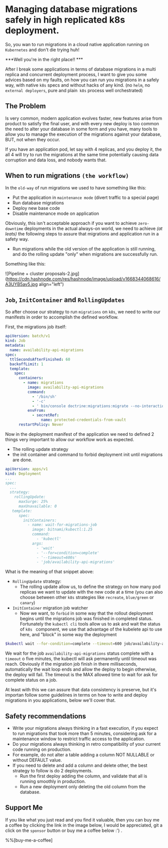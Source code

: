 # Managing database migrations safely in high replicated k8s deployment.

So, you wan to run migrations in a cloud native application running on `Kubernetes` and don't die trying huh! 

***Well you're in the right place!! ***

After I break some applications in terms of database migrations in a multi replica and concurrent deployment process, I want to give you some advices based on my faults, on how you can run you migrations in a safely way, with native `k8s` specs and without hacks of any kind. (no `helm`, no `external deployers`, pure and plain` k8s` process well orchestrated)

## The Problem
Is very common, modern application evolves faster,  new features arise from product to satisfy the final user, and with every new deploy is too common the need to alter your database in some form and you have, many tools to allow you to manage the execution of the migrations against your database, BUT, not when they occur.

If you have an application pod, let say with 4 replicas, and you deploy it, the all 4 will try to run the migrations at the same time potentially causing data corruption and data loss, and nobody wants that.

## When to run migrations `(the workflow)`

In the `old-way` of run migrations we used to have something like this:

- Put the application in `maintenance mode` (divert traffic to a special page)
- Run database migrations
- Deploy new base code
- Disable maintenance mode on application

Obviously, this isn't acceptable approach if you want to achieve `zero-downtime` deployments in the actual always-on world, we need to achieve *(at leats)* the following steps to assure that migrations and application run in a safety way. 

- Run migrations while the old version of the application is still running, and do the rolling update "only" when migrations are successfully run.

Something like this:


![Pipeline + cluster proposals-2.jpg](https://cdn.hashnode.com/res/hashnode/image/upload/v1668344068616/A3UYB5av5.jpg align="left")

## `Job`, `InitContainer` and `RollingUpdates` 
So after choose our strategy to run `migrations` on `k8s`, we need to write our manifests in order to accomplish the defined workflow.

First, the migrations job itself:

```yaml
apiVersion: batch/v1
kind: Job
metadata:
  name: availability-api-migrations
spec:
  ttlSecondsAfterFinished: 60
  backoffLimit: 1
  template:
    spec:
      containers:
        - name: migrations
          image: availability-api-migrations
          command:
            - '/bin/sh'
            - '-c'
            - ' bin/console doctrine:migrations:migrate --no-interaction -v'
          envFrom:
            - secretRef:
                name: protected-credentials-from-vault
      restartPolicy: Never
``` 

Now in the deployment manifest of the application we need to defined 2 things very important to allow our workflow work as expected.

- The rolling update strategy
- the init container and command to forbid deployment init until migrations are done.

```yaml
apiVersion: apps/v1
kind: Deployment
...
spec:
  ...
  strategy:
    rollingUpdate:
      maxSurge: 25%
      maxUnavailable: 0
   template:
      spec:
        initContainers:
          - name: wait-for-migrations-job
            image: bitnami/kubectl:1.25
            command:
              - 'kubectl'
            args:
              - 'wait'
              - '--for=condition=complete'
              - '--timeout=600s'
              - 'job/availability-api-migrations'    
``` 

What is the meaning of that snippet above:

- `RollingUpdate` strategy:
  - The rolling update allow us, to define the strategy on how many pod replicas we want to update with the new code at a time (you can also choose between other `k8s` strategies like `recreate`, `blue/green` or `canary`)
- `InitContainer` migration job watcher
  - Now we want, to `forbid` in some way that the rollout deployment begins until the migrations job was finished in completed status. Fortunately the `kubectl cli` tools allow us to ask and wait the status of  `k8s ` component, we use that advantage of the kubelete api to use here, and "block" in some way the deployment


```bash
$kubectl wait --for-condition=complete --timeout=600 job/availability-api-migrations
``` 
We wait for the job `availability-api-migrations` status complete with a `timeout` o five minutes, the kubectl will ask permanently until timeout was reach. Obviously if the migration job finish in there milliseconds, automatically the wait loop ends and allow the deploy to begin otherwise, the deploy will fail. The timeout is the MAX allowed time to wait for ask for complete status on a job.

At least with this we can assure that data consistency is preserve, but it's importan follow some guidelines in terms on how to write and deploy migrations in you applications, below we'll cover that.


## Safety recommendations 

- Write your migrations always thinking in a fast execution, if you expect to run migrations that took more than 5 minutes, considering ask for a maintenance window to restrict traffic access to the application.
-  Do your migrations always thinking in retro compatibility of your current code running on production.
  - For example, do not alter a table adding a column NOT NULLABLE or without DEFAULT value.
- If you need to delete and add a column and delete other, the best strategy to follow is do 2 deployments. 
  - Run the first deploy adding the column, and validate that all is running smoothly in production.
  - Run a new deployment only deleting the old column from the database.



## Support Me
If you like what you just read and you find it valuable, then you can buy me a coffee by clicking the link in the image below, I would be appreciated, git a click on the `sponsor` button or buy me a coffee below :') .

%%[buy-me-a-coffee]